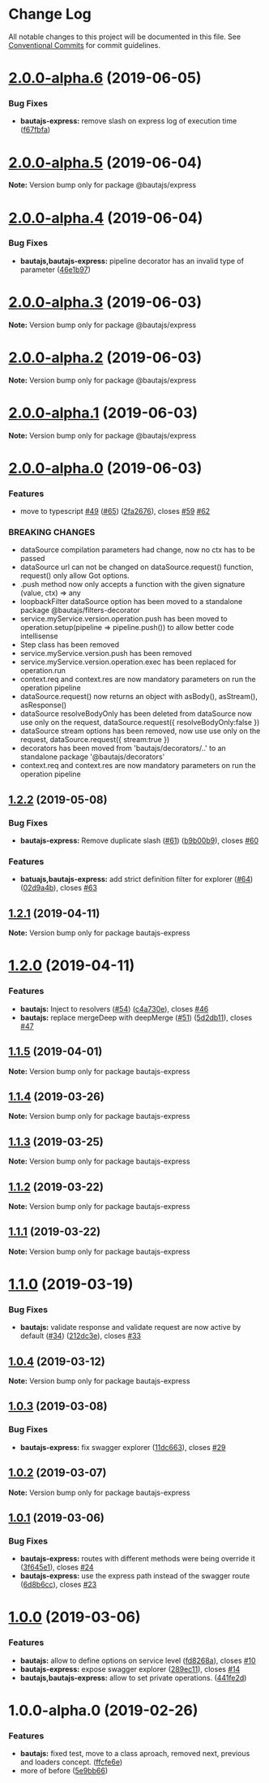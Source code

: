 # Change Log

All notable changes to this project will be documented in this file.
See [Conventional Commits](https://conventionalcommits.org) for commit guidelines.

# [2.0.0-alpha.6](https://github.axa.com/Digital/bauta-nodejs/compare/v2.0.0-alpha.5...v2.0.0-alpha.6) (2019-06-05)


### Bug Fixes

* **bautajs-express:** remove slash on express log of execution time ([f67fbfa](https://github.axa.com/Digital/bauta-nodejs/commit/f67fbfa))





# [2.0.0-alpha.5](https://github.axa.com/Digital/bauta-nodejs/compare/v2.0.0-alpha.4...v2.0.0-alpha.5) (2019-06-04)

**Note:** Version bump only for package @bautajs/express





# [2.0.0-alpha.4](https://github.axa.com/Digital/bauta-nodejs/compare/v2.0.0-alpha.3...v2.0.0-alpha.4) (2019-06-04)


### Bug Fixes

* **bautajs,bautajs-express:** pipeline decorator has an invalid type of parameter ([46e1b97](https://github.axa.com/Digital/bauta-nodejs/commit/46e1b97))





# [2.0.0-alpha.3](https://github.axa.com/Digital/bauta-nodejs/compare/v2.0.0-alpha.2...v2.0.0-alpha.3) (2019-06-03)

**Note:** Version bump only for package @bautajs/express





# [2.0.0-alpha.2](https://github.axa.com/Digital/bauta-nodejs/compare/v2.0.0-alpha.1...v2.0.0-alpha.2) (2019-06-03)

**Note:** Version bump only for package @bautajs/express





# [2.0.0-alpha.1](https://github.axa.com/Digital/bauta-nodejs/compare/v2.0.0-alpha.0...v2.0.0-alpha.1) (2019-06-03)

**Note:** Version bump only for package @bautajs/express





# [2.0.0-alpha.0](https://github.axa.com/Digital/bauta-nodejs/compare/v1.2.2...v2.0.0-alpha.0) (2019-06-03)


### Features

* move to typescript [#49](https://github.axa.com/Digital/bauta-nodejs/issues/49) ([#65](https://github.axa.com/Digital/bauta-nodejs/issues/65)) ([2fa2676](https://github.axa.com/Digital/bauta-nodejs/commit/2fa2676)), closes [#59](https://github.axa.com/Digital/bauta-nodejs/issues/59) [#62](https://github.axa.com/Digital/bauta-nodejs/issues/62)


### BREAKING CHANGES

* dataSource compilation parameters had change, now no ctx has to be passed
* dataSource url can not be changed on dataSource.request() function, request() only allow Got options.
* .push method now only accepts a function with the given signature (value, ctx) => any
* loopbackFilter dataSource option has been moved to a standalone package @bautajs/filters-decorator
* service.myService.version.operation.push has been moved to operation.setup(pipeline => pipeline.push()) to allow better code intellisense
* Step class has been removed
* service.myService.version.push has been removed
* service.myService.version.operation.exec has been replaced for operation.run
* context.req and context.res are now mandatory parameters on run the operation pipeline
* dataSource.request() now returns an object with asBody(), asStream(), asResponse()
* dataSource resolveBodyOnly has been deleted from dataSource now use only on the request, dataSource.request({ resolveBodyOnly:false })
* dataSource stream options has been removed, now use use only on the request, dataSource.request({ stream:true })
* decorators has been moved from 'bautajs/decorators/..' to an standalone package '@bautajs/decorators'
* context.req and context.res are now mandatory parameters on run the operation pipeline





## [1.2.2](https://github.axa.com/Digital/bauta-nodejs/compare/v1.2.1...v1.2.2) (2019-05-08)


### Bug Fixes

* **bautajs-express:** Remove duplicate slash ([#61](https://github.axa.com/Digital/bauta-nodejs/issues/61)) ([b9b00b9](https://github.axa.com/Digital/bauta-nodejs/commit/b9b00b9)), closes [#60](https://github.axa.com/Digital/bauta-nodejs/issues/60)


### Features

* **batuajs,bautajs-express:** add  strict definition filter for explorer ([#64](https://github.axa.com/Digital/bauta-nodejs/issues/64)) ([02d9a4b](https://github.axa.com/Digital/bauta-nodejs/commit/02d9a4b)), closes [#63](https://github.axa.com/Digital/bauta-nodejs/issues/63)





## [1.2.1](https://github.axa.com/Digital/bauta-nodejs/compare/v1.2.0...v1.2.1) (2019-04-11)

**Note:** Version bump only for package bautajs-express





# [1.2.0](https://github.axa.com/Digital/bauta-nodejs/compare/v1.1.5...v1.2.0) (2019-04-11)


### Features

* **bautajs:** Inject to resolvers ([#54](https://github.axa.com/Digital/bauta-nodejs/issues/54)) ([c4a730e](https://github.axa.com/Digital/bauta-nodejs/commit/c4a730e)), closes [#46](https://github.axa.com/Digital/bauta-nodejs/issues/46)
* **bautajs:** replace mergeDeep with deepMerge ([#51](https://github.axa.com/Digital/bauta-nodejs/issues/51)) ([5d2db11](https://github.axa.com/Digital/bauta-nodejs/commit/5d2db11)), closes [#47](https://github.axa.com/Digital/bauta-nodejs/issues/47)





## [1.1.5](https://github.axa.com/Digital/bauta-nodejs/compare/v1.1.4...v1.1.5) (2019-04-01)

**Note:** Version bump only for package bautajs-express





## [1.1.4](https://github.axa.com/Digital/bauta-nodejs/compare/v1.1.3...v1.1.4) (2019-03-26)

**Note:** Version bump only for package bautajs-express





## [1.1.3](https://github.axa.com/Digital/bauta-nodejs/compare/v1.1.2...v1.1.3) (2019-03-25)

**Note:** Version bump only for package bautajs-express





## [1.1.2](https://github.axa.com/Digital/bauta-nodejs/compare/v1.1.1...v1.1.2) (2019-03-22)

**Note:** Version bump only for package bautajs-express





## [1.1.1](https://github.axa.com/Digital/bauta-nodejs/compare/v1.1.0...v1.1.1) (2019-03-22)

**Note:** Version bump only for package bautajs-express





# [1.1.0](https://github.axa.com/Digital/bauta-nodejs/compare/v1.0.4...v1.1.0) (2019-03-19)


### Bug Fixes

* **bautajs:** validate response and validate request are now active by default ([#34](https://github.axa.com/Digital/bauta-nodejs/issues/34)) ([212dc3e](https://github.axa.com/Digital/bauta-nodejs/commit/212dc3e)), closes [#33](https://github.axa.com/Digital/bauta-nodejs/issues/33)





## [1.0.4](https://github.axa.com/Digital/bauta-nodejs/compare/v1.0.3...v1.0.4) (2019-03-12)

**Note:** Version bump only for package bautajs-express





## [1.0.3](https://github.axa.com/Digital/bauta-nodejs/compare/v1.0.2...v1.0.3) (2019-03-08)


### Bug Fixes

* **bautajs-express:** fix swagger explorer ([11dc663](https://github.axa.com/Digital/bauta-nodejs/commit/11dc663)), closes [#29](https://github.axa.com/Digital/bauta-nodejs/issues/29)





## [1.0.2](https://github.axa.com/Digital/bauta-nodejs/compare/v1.0.1...v1.0.2) (2019-03-07)

**Note:** Version bump only for package bautajs-express





## [1.0.1](https://github.axa.com/Digital/bauta-nodejs/compare/v1.0.0...v1.0.1) (2019-03-06)


### Bug Fixes

* **bautajs-express:** routes with different methods were being override it ([3f645e1](https://github.axa.com/Digital/bauta-nodejs/commit/3f645e1)), closes [#24](https://github.axa.com/Digital/bauta-nodejs/issues/24)
* **bautajs-express:** use the express path instead of the swagger route ([6d8b6cc](https://github.axa.com/Digital/bauta-nodejs/commit/6d8b6cc)), closes [#23](https://github.axa.com/Digital/bauta-nodejs/issues/23)





# [1.0.0](https://github.axa.com/Digital/bauta-nodejs/compare/v1.0.0-alpha.0...v1.0.0) (2019-03-06)


### Features

* **bautajs:** allow to define options on service level ([fd8268a](https://github.axa.com/Digital/bauta-nodejs/commit/fd8268a)), closes [#10](https://github.axa.com/Digital/bauta-nodejs/issues/10)
* **bautajs-express:** expose swagger explorer ([289ec11](https://github.axa.com/Digital/bauta-nodejs/commit/289ec11)), closes [#14](https://github.axa.com/Digital/bauta-nodejs/issues/14)
* **bautajs,bautajs-express:** allow to set private operations. ([441fe2d](https://github.axa.com/Digital/bauta-nodejs/commit/441fe2d))





# 1.0.0-alpha.0 (2019-02-26)


### Features

* **bautajs:** fixed test, move to a class aproach, removed next, previous and loaders concept. ([ffcfe6e](https://github.axa.com/Digital/bauta-nodejs/commit/ffcfe6e))
* more of before ([5e9bb66](https://github.axa.com/Digital/bauta-nodejs/commit/5e9bb66))
